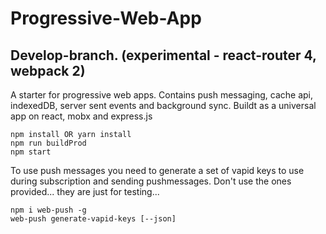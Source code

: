 # Progressive-Web-App

## Develop-branch. (experimental - react-router 4, webpack 2)

A starter for progressive web apps.
Contains push messaging, cache api, indexedDB, server sent events and background sync.
Buildt as a universal app on react, mobx and express.js

```
npm install OR yarn install
npm run buildProd
npm start
```

To use push messages you need to generate a set of vapid keys to use during subscription
and sending pushmessages. Don't use the ones provided... they are just for testing...

```
npm i web-push -g
web-push generate-vapid-keys [--json]
```

